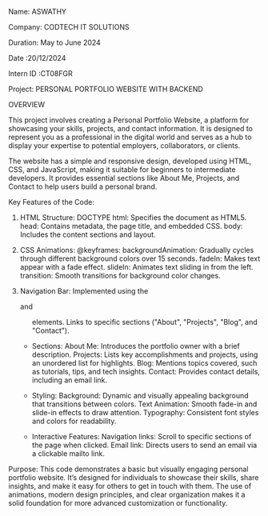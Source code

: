 Name: ASWATHY 

Company: CODTECH IT SOLUTIONS

Duration: May to June 2024

Date :20/12/2024

Intern ID :CT08FGR

Project: PERSONAL PORTFOLIO WEBSITE WITH BACKEND

OVERVIEW

This project involves creating a Personal Portfolio Website, a
platform for showcasing your skills, projects, and contact
information. It is designed to represent you as a professional
in the digital world and serves as a hub to display your
expertise to potential employers, collaborators, or clients.

The website has a simple and responsive design, developed
using HTML, CSS, and JavaScript, making it suitable for
beginners to intermediate developers. It provides essential
sections like About Me, Projects, and Contact to help users
build a personal brand.

Key Features of the Code:

1. HTML Structure:
 DOCTYPE html: Specifies the document as HTML5.
 head: Contains metadata, the page title, and embedded CSS.
 body: Includes the content sections and layout.

3. CSS Animations:
@keyframes:
 backgroundAnimation: Gradually cycles through different background colors over 15 seconds.
 fadeIn: Makes text appear with a fade effect.
 slideIn: Animates text sliding in from the left.
 transition: Smooth transitions for background color changes.

5. Navigation Bar:
 Implemented using the <nav> and <ul> elements.
 Links to specific sections ("About", "Projects", "Blog", and "Contact").

7. Sections:
 About Me: Introduces the portfolio owner with a brief description.
 Projects: Lists key accomplishments and projects, using an unordered list for highlights.
 Blog: Mentions topics covered, such as tutorials, tips, and tech insights.
 Contact: Provides contact details, including an email link.

9. Styling:
  Background: Dynamic and visually appealing background that transitions between colors.
Text Animation: Smooth fade-in and slide-in effects to draw attention.
 Typography: Consistent font styles and colors for readability.

11. Interactive Features:
Navigation links: Scroll to specific sections of the page when clicked.
 Email link: Directs users to send an email via a clickable mailto link.


Purpose:
This code demonstrates a basic but visually engaging personal portfolio website. It’s designed for individuals to showcase their skills, share insights, and make it easy for others to get in touch with them. The use of animations, modern design principles, and clear organization makes it a solid foundation for more advanced customization or functionality.







